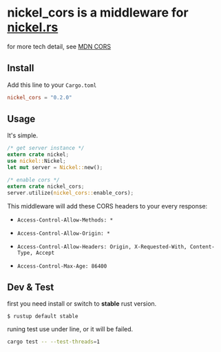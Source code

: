 # **nickel_cors** is a middleware for [nickel.rs][]

for more tech detail, see [MDN CORS][]

[nickel.rs]: https://github.com/nickel-org/nickel.rs "nickel.rs - web application framework for rust"
[MDN CORS]: https://developer.mozilla.org/en-US/docs/Web/HTTP/CORS "Cross-Origin Resource Sharing (CORS) - HTTP | MDN"

## Install

Add this line to your ``Cargo.toml``

```toml
nickel_cors = "0.2.0"
```

## Usage

It's simple.

```rust
/* get server instance */
extern crate nickel;
use nickel::Nickel;
let mut server = Nickel::new();

/* enable cors */
extern crate nickel_cors;
server.utilize(nickel_cors::enable_cors);

```

This middleware will add these CORS headers to your every response:

* ``Access-Control-Allow-Methods: *``

* ``Access-Control-Allow-Origin: *``

* ``Access-Control-Allow-Headers: Origin, X-Requested-With, Content-Type, Accept``

* ``Access-Control-Max-Age: 86400``

<!-- * ``Access-Control-Allow-Credentials``

    default: *not set* -->

## Dev & Test

first you need install or switch to **stable** rust version.

```shell
$ rustup default stable
```

runing test use under line, or it will be failed.

```sh
cargo test -- --test-threads=1
```
